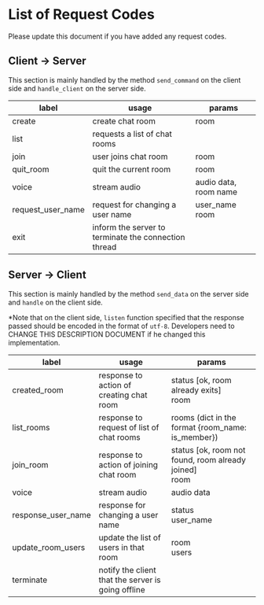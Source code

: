 # List of Request Codes

Please update this document if you have added any request codes.

## Client -> Server

This section is mainly handled by the method ```send_command``` on the client side and ```handle_client``` on the server side.

label | usage | params
---| --- | ---
create | create chat room | room
list | requests a list of chat rooms
join | user joins chat room | room
quit_room | quit the current room | room
voice | stream audio | audio data, room name
request_user_name | request for changing a user name | user_name<br>room
exit | inform the server to terminate the connection thread

## Server -> Client

This section is mainly handled by the method ```send_data``` on the server side and ```handle``` on the client side.

*Note that on the client side, ```listen``` function specified that the response passed should be encoded in the format of ```utf-8```. Developers need to CHANGE THIS DESCRIPTION DOCUMENT if he changed this implementation.

label | usage | params
--- | --- | ---
created_room | response to action of creating chat room | status [ok, room already exits]<br>room
list_rooms | response to request of list of chat rooms | rooms (dict in the format {room_name: is_member})
join_room | response to action of joining chat room | status [ok, room not found, room already joined]<br>room
voice | stream audio | audio data
response_user_name | response for changing a user name | status<br>user_name
update_room_users | update the list of users in that room | room<br>users
terminate | notify the client that the server is going offline



